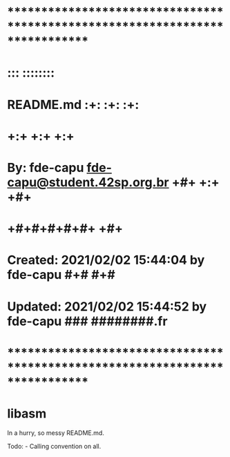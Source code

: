 # **************************************************************************** #
#                                                                              #
#                                                         :::      ::::::::    #
#    README.md                                          :+:      :+:    :+:    #
#                                                     +:+ +:+         +:+      #
#    By: fde-capu <fde-capu@student.42sp.org.br>    +#+  +:+       +#+         #
#                                                 +#+#+#+#+#+   +#+            #
#    Created: 2021/02/02 15:44:04 by fde-capu          #+#    #+#              #
#    Updated: 2021/02/02 15:44:52 by fde-capu         ###   ########.fr        #
#                                                                              #
# **************************************************************************** #

# libasm

In a hurry, so messy README.md.

Todo:
	- Calling convention on all.
